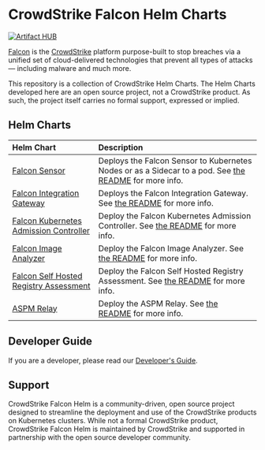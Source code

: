 # CrowdStrike Falcon Helm Charts

[![Artifact HUB](https://img.shields.io/endpoint?url=https://artifacthub.io/badge/repository/falcon-helm)](https://artifacthub.io/packages/search?repo=falcon-helm)

[Falcon](https://www.crowdstrike.com/) is the [CrowdStrike](https://www.crowdstrike.com/)
platform purpose-built to stop breaches via a unified set of cloud-delivered
technologies that prevent all types of attacks — including malware and much
more.

This repository is a collection of CrowdStrike Helm Charts. The Helm Charts developed here are an open source project, not a CrowdStrike product. As such, the project itself carries no formal support, expressed or implied.

## Helm Charts

| Helm Chart                                                           | Description                                                                                                                                  |
| :-                                                                   | :-                                                                                                                                           |
| [Falcon Sensor](helm-charts/falcon-sensor)                           | Deploys the Falcon Sensor to Kubernetes Nodes or as a Sidecar to a pod. See [the README](helm-charts/falcon-sensor/README.md) for more info. |
| [Falcon Integration Gateway](helm-charts/falcon-integration-gateway) | Deploys the Falcon Integration Gateway. See [the README](helm-charts/falcon-integration-gateway/README.md) for more info.                    |
| [Falcon Kubernetes Admission Controller](helm-charts/falcon-kac)     | Deploy the Falcon Kubernetes Admission Controller. See [the README](helm-charts/falcon-kac/README.md) for more info.                         |
| [Falcon Image Analyzer](helm-charts/falcon-image-analyzer)           | Deploy the Falcon Image Analyzer. See [the README](helm-charts/falcon-image-analyzer/README.md) for more info.       |
| [Falcon Self Hosted Registry Assessment](helm-charts/falcon-self-hosted-registry-assessment)           | Deploy the Falcon Self Hosted Registry Assessment. See [the README](helm-charts/falcon-self-hosted-registry-assessment/README.md) for more info.       |
| [ASPM Relay](helm-charts/aspm-relay)                                 | Deploy the ASPM Relay. See [the README](helm-charts/aspm-relay/README.md) for more info.                                                     |

## Developer Guide
If you are a developer, please read our [Developer's Guide](docs/developer_guide.md).

## Support
CrowdStrike Falcon Helm is a community-driven, open source project designed to streamline the deployment and use of the CrowdStrike products on Kubernetes clusters. While not a formal CrowdStrike product, CrowdStrike Falcon Helm is maintained by CrowdStrike and supported in partnership with the open source developer community.
